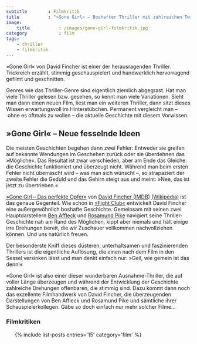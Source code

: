 ```yaml
---
subtitle        : Filmkritik
title           : "»Gone Girl« – Boshafter Thriller mit zahlreichen Twists"
image:
    title           : /images/gone-girl-filmkritik.jpg
category            : film
tags:
    - thriller
    - filmkritik
---
```

»Gone Girl« von David Fincher ist einer der herausragenden Thriller. Trickreich erzählt, stimmig geschauspielert und handwerklich hervorragend gefilmt und geschnitten.

Genres wie das Thriller-Genre sind eigentlich ziemlich abgegrast. Hat man viele Thriller gelesen bzw. gesehen, so kennt man viele Variationen. Sieht man dann einen neuen Film, liest man ein weiteren Thriller, dann sitzt dieses Wissen erwartungsvoll im Hinterstübchen. Permanent vergleicht man – ohne es oftmals zu wollen – die aktuelle Geschichte mit diesem Vorwissen.

## »Gone Girl« – Neue fesselnde Ideen

Die meisten Geschichten begehen dann zwei Fehler: Entweder sie greifen auf bekannte Wendungen im Geschehen zurück oder sie überdehnen das »Mögliche«. Das Resultat ist zwar verschieden, aber am Ende das Gleiche: die Geschichte funktioniert und überzeugt nicht. Während man beim ersten Fehler nicht überrascht wird – was man sich wünscht –, so strapaziert der zweite Fehler die Geduld und das Gehirn steigt aus und meint: »Nee, das ist jetzt zu übertrieben.«

[»Gone Girl – Das perfekte Opfer«][4] von [David Fincher (IMDB)][1] [(Wikipedia)][6] ist das genaue Gegenteil. Wie schon in [»Fight Club«][5] entwickelt David Fincher eine außergewöhnlich boshafte Geschichte. Gemeinsam mit seinen zwei Hauptdarstellern [Ben Affleck][2] und [Rosamund Pike][3] navigiert seine Thriller-Geschichte nah am Rand des Möglichen, kippt aber niemals und hält einige irre Drehungen bereit, die wir Zuschauer vollkommen nachvollziehen können. Und uns natürlich freuen.

Der besonderste Kniff dieses düsteren, unterhaltsamen und faszinierenden Thrillers ist die eigentliche Auflösung, die einen nach dem Film in den Sessel versinken lässt und man denkt einfach nur: »Geil, wie gemein ist das denn!«

»Gone Girl« ist also einer dieser wunderbaren Ausnahme-Thriller, die auf voller Länge überzeugen und während der Entwicklung der Geschichte zahlreiche Drehungen offenbaren, die stimmig sind. Dazu kommt dann noch das exzellente Filmhandwerk von David Fincher, die überzeugenden Darstellungen von Ben Affleck und Rosamund Pike und sämtliche ihrer Schauspielerkollegen. Gäbe so doch einfach nur mehr solcher Filme...

### Filmkritiken

<ul>
  {% include list-posts entries='15' category='film' %}
</ul>

 [1]: http://www.imdb.com/name/nm0000399/
 [2]: http://de.wikipedia.org/wiki/Ben_Affleck
 [3]: http://de.wikipedia.org/wiki/Rosamund_Pike
 [4]: http://www.gonegirl-derfilm.de/
 [5]: http://de.wikipedia.org/wiki/Fight_Club_%28Film%29
 [6]: http://de.wikipedia.org/wiki/David_Fincher

